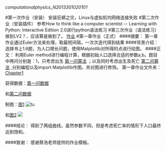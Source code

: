 _computationalphysics_N2013301020101_


#第一次作业（安装）
安装狂蟒之灾，Linux与虚拟机均网络连接失败
#第二次作业（安装插件）
参考How to think like a computer scientist -- Learning with Python: Interactive Edition 2.0进行python语法练习
#第三次作业（语法练习）
做到LV2？，应该算是做到了。
  [作业](https://github.com/whuerZS/computationalphysics_N2013301020101/blob/master/EX1%20LV1-lv2.py) 
#第一章作业（正式）
####摘要：
第一章作业通过Euler方法来处理，取最短间隔，一次次迭代得到结果
####背景介绍：
选择书上1.6题，为人口增长问题，使用Matplotlib对所得的点进行绘图。
####正文：
利用Euler method进行编程计算，根据初始人口选择合适的参数a,b。题目中两问分别是：1，只考虑出生
[第一问算法](https://github.com/whuerZS/computationalphysics_N2013301020101/blob/master/Chapter1/Ex1-6.1.py)
 ；以及同时考虑出生及死亡
[第二问算法](https://github.com/whuerZS/computationalphysics_N2013301020101/blob/master/Chapter1/Ex1-6.1.py) ,分别编程以及import Matplotlib作图，并对图进行修饰。
第一章作业文件夹：[Chapter1](https://github.com/whuerZS/computationalphysics_N2013301020101/tree/master/Chapter1)

获得数据：[第一问数据](https://github.com/whuerZS/computationalphysics_N2013301020101/blob/master/Chapter1/1-6.1.txt)

和[第二问数据](https://github.com/whuerZS/computationalphysics_N2013301020101/blob/master/Chapter1/1-6.2.txt)

制图：[图1](https://github.com/whuerZS/computationalphysics_N2013301020101/blob/master/Chapter1/figure_6.1.png)
![tu](https://raw.githubusercontent.com/whuerZS/computationalphysics_N2013301020101/master/Chapter1/figure_6.1.png)

和[图2](https://github.com/whuerZS/computationalphysics_N2013301020101/blob/master/Chapter1/figure_6.2.png)
![](https://raw.githubusercontent.com/whuerZS/computationalphysics_N2013301020101/master/Chapter1/figure_6.2.png)

####结论：
得到了两组曲线，虽然参数不同，但是考虑死亡率的情形下人口最终达到饱和。

####致谢：
感谢蔡浩老师提供的作业模板。










